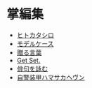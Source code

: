 掌編集
======

* [ヒトカタシロ](episodes/hitokatashiro.md)
* [モデルケース](episodes/modelcase.md)
* [贈る言葉](episodes/okurukotoba.md)
* [Get Set.](episodes/get-set.md)
* [俳句を詠む](episodes/haiku.md)
* [自警装甲ハマサカヘヴン](episodes/hamasaka-heaven.md)

